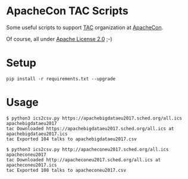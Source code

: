 # ApacheCon TAC Scripts

Some useful scripts to support [TAC](https://www.apache.org/travel/) organization at [ApacheCon](http://apachecon.com/).

Of course, all under [Apache License 2.0](https://www.apache.org/licenses/LICENSE-2.0) ;-)

# Setup

```
pip install -r requirements.txt --upgrade
```

# Usage 

```
$ python3 ics2csv.py https://apachebigdataeu2017.sched.org/all.ics apachebigdataeu2017
tac Downloaded https://apachebigdataeu2017.sched.org/all.ics at apachebigdataeu2017.ics
tac Exported 104 talks to apachebigdataeu2017.csv
```

```
$ python3 ics2csv.py http://apacheconeu2017.sched.org/all.ics apacheconeu2017
tac Downloaded http://apacheconeu2017.sched.org/all.ics at apacheconeu2017.ics
tac Exported 108 talks to apacheconeu2017.csv
```
